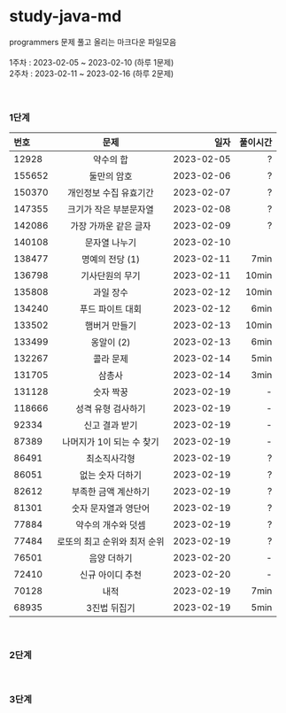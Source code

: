 # study-java-md

programmers 문제 풀고 올리는 마크다운 파일모음<br>
<br>
1주차 : 2023-02-05 ~ 2023-02-10 (하루 1문제)<br>
2주차 : 2023-02-11 ~ 2023-02-16 (하루 2문제)
<br>
<br>
<br>

### 1단계
| 번호 | 문제 | 일자 | 풀이시간 |
|:----------|:----------:|----------:|----------:|
| 12928 | 약수의 합 | 2023-02-05 | ? |
| 155652 | 둘만의 암호 | 2023-02-06 | ? |
| 150370 | 개인정보 수집 유효기간 | 2023-02-07 | ? |
| 147355 | 크기가 작은 부분문자열 | 2023-02-08 | ? |
| 142086 | 가장 가까운 같은 글자 | 2023-02-09 | ? |
| 140108 | 문자열 나누기 | 2023-02-10 |  |
| 138477 | 명예의 전당 (1) | 2023-02-11 | 7min |
| 136798 | 기사단원의 무기 | 2023-02-11 | 10min |
| 135808 | 과일 장수 | 2023-02-12 | 10min |
| 134240 | 푸드 파이트 대회 | 2023-02-12 | 6min |
| 133502 | 햄버거 만들기 | 2023-02-13 | 10min |
| 133499 | 옹알이 (2) | 2023-02-13 | 6min |
| 132267 | 콜라 문제 | 2023-02-14 | 5min |
| 131705 | 삼총사 | 2023-02-14 | 3min |
| 131128 | 숫자 짝꿍 | 2023-02-19 | - |
| 118666 | 성격 유형 검사하기 | 2023-02-19 | - |
| 92334 | 신고 결과 받기 | 2023-02-19 | - |
| 87389 | 나머지가 1이 되는 수 찾기 | 2023-02-19 | - |
| 86491 | 최소직사각형 | 2023-02-19 | ? |
| 86051 | 없는 숫자 더하기 | 2023-02-19 | ? |
| 82612 | 부족한 금액 계산하기 | 2023-02-19 | ? |
| 81301 | 숫자 문자열과 영단어 | 2023-02-19 | ? |
| 77884 | 약수의 개수와 덧셈 | 2023-02-19 | ? |
| 77484 | 로또의 최고 순위와 최저 순위 | 2023-02-19 | ? |
| 76501 | 음양 더하기 | 2023-02-20 | - |
| 72410 | 신규 아이디 추천 | 2023-02-20 | - |
| 70128 | 내적 | 2023-02-19 | 7min |
| 68935 | 3진법 뒤집기 | 2023-02-19 | 5min |
<br>

### 2단계
<br>

### 3단계
<br>


